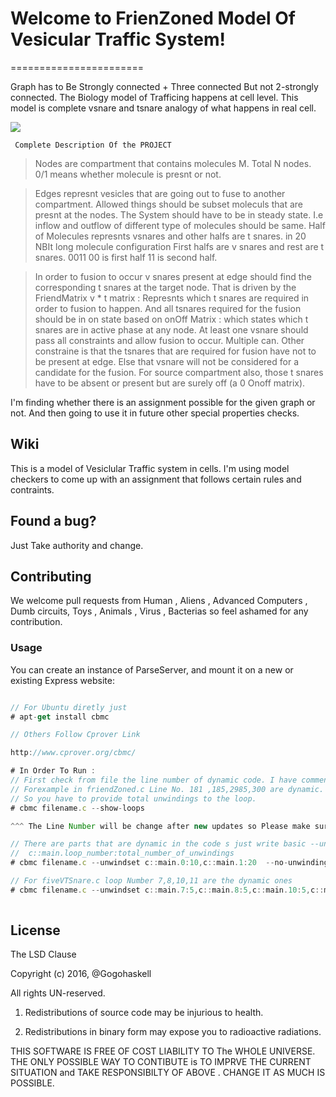 
# Welcome to FrienZoned Model Of Vesicular Traffic System!
=======================

Graph has to Be Strongly connected + Three connected
But not 2-strongly connected.
The Biology model of Trafficing happens at cell level. This model is complete vsnare and tsnare analogy of what happens in real cell. 

  ![](http://www.zoology.ubc.ca/~berger/B200sample/unit_8_protein_processing/images_unit8/14_20.jpg)

     Complete Description Of the PROJECT

> Nodes are compartment that contains molecules M. Total N nodes. 0/1 means whether molecule is presnt or not.

>  Edges represnt vesicles that are going out to fuse to another compartment. 
> Allowed things should be subset moleculs that are presnt at the nodes. The System should have to be in steady state. I.e inflow and outflow of different type of molecules should be same. Half of Molecules represnts vsnares and other halfs are t snares. in 20 NBIt long molecule configuration 
>  First halfs are v snares and rest are t snares. 0011 00 is first half 11 is second half. 

>  In order to fusion to occur v snares present at edge should find the corresponding t snares at the target node. 
>  That is driven by the FriendMatrix v * t matrix : Represnts which t snares are required in order to fusion to happen. 
>  And all tsnares required for the fusion should be in on state based on onOff Matrix : which states which t snares are
  in active phase at any node. 
>   At least one vsnare should pass all constraints and allow fusion to occur. Multiple can.
>   Other constraine is that the  tsnares that are required for fusion have not to be present at edge. 
>   Else that vsnare will not be considered for a candidate for the fusion. For source compartment also, those t snares have to be absent or present but are surely off (a 0 Onoff matrix).  

  I'm finding whether there is an assignment possible for the given graph or not. And then going to use it in future other special properties checks. 


Wiki
------------

This is a model of Vesiclular Traffic system in cells. I'm using model checkers to come up with an assignment that follows certain rules and contraints.  

Found a bug?
------------
Just Take authority and change. 

Contributing
------------

We welcome pull requests from Human , Aliens , Advanced Computers , Dumb circuits, Toys , Animals , Virus , Bacterias so feel ashamed for any contribution. 


### Usage

You can create an instance of ParseServer, and mount it on a new or existing Express website:


```js

// For Ubuntu diretly just 
# apt-get install cbmc

// Others Follow Cprover Link

http://www.cprover.org/cbmc/

# In Order To Run :
// First check from file the line number of dynamic code. I have commented which one is dynamic.
// Forexample in friendZoned.c Line No. 181 ,185,2985,300 are dynamic. 
// So you have to provide total unwindings to the loop.
# cbmc filename.c --show-loops

^^^ The Line Number will be change after new updates so Please make sure that its comment line has written DYNAMIC

// There are parts that are dynamic in the code s just write basic --unwindset
//  c::main.loop_number:total_number_of_unwindings
# cbmc filename.c --unwindset c::main.0:10,c::main.1:20  --no-unwinding-assertions 

// For fiveVTSnare.c loop Number 7,8,10,11 are the dynamic ones 
# cbmc filename.c --unwindset c::main.7:5,c::main.8:5,c::main.10:5,c::main.11:5 --no-unwinding-assertions
    

```

License
-------

The LSD Clause

Copyright (c) 2016, @Gogohaskell

All rights UN-reserved.

1. Redistributions of source code may be injurious to health.

2. Redistributions in binary form may expose you to radioactive radiations. 

THIS SOFTWARE IS FREE OF COST LIABILITY TO The WHOLE UNIVERSE. THE ONLY POSSIBLE WAY TO CONTIBUTE is TO IMPRVE THE CURRENT SITUATION and TAKE RESPONSIBILTY OF ABOVE . CHANGE IT AS MUCH IS POSSIBLE. 

